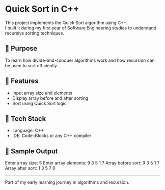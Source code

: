 # Quick Sort in C++

This project implements the Quick Sort algorithm using C++.  
I built it during my first year of Software Engineering studies to understand recursive sorting techniques.

## 🎯 Purpose

To learn how divide-and-conquer algorithms work and how recursion can be used to sort efficiently.

## 🔧 Features

- Input array size and elements
- Display array before and after sorting
- Sort using Quick Sort logic

## 📁 Tech Stack

- Language: C++
- IDE: Code::Blocks or any C++ compiler

## 📌 Sample Output

Enter array size: 5 Enter array elements: 9 3 5 1 7 Array before sort: 9 3 5 1 7 Array after sort: 1 3 5 7 9

---

Part of my early learning journey in algorithms and recursion.
